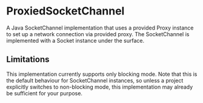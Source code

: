 # ProxiedSocketChannel
A Java SocketChannel implementation that uses a provided Proxy instance to set up a network connection via provided proxy. The SocketChannel is implemented with a Socket instance under the surface.

## Limitations
This implementation currently supports only blocking mode. Note that this is the default behaviour for SocketChannel instances, so unless a project explicitly switches to non-blocking mode, this implementation may already be sufficient for your purpose.
